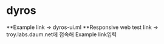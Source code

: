 # dyros

**Example link -> dyros-ui.ml
**Responsive web test link -> troy.labs.daum.net에 접속해 Example link입력
